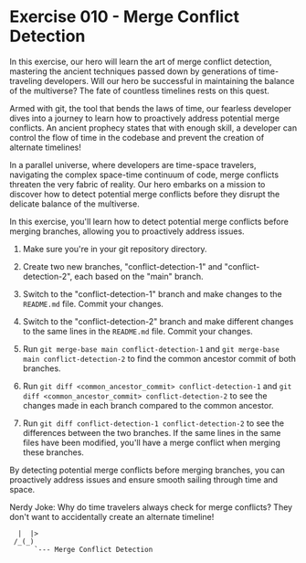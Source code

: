 # Exercise 010 - Merge Conflict Detection

In this exercise, our hero will learn the art of merge conflict detection, 
mastering the ancient techniques passed down by generations of 
time-traveling developers. Will our hero be successful in maintaining the 
balance of the multiverse? The fate of countless timelines rests on this 
quest.

Armed with git, the tool that bends the laws of time, our fearless 
developer dives into a journey to learn how to proactively address 
potential merge conflicts. An ancient prophecy states that with enough 
skill, a developer can control the flow of time in the codebase and 
prevent the creation of alternate timelines!

In a parallel universe, where developers are time-space travelers, 
navigating the complex space-time continuum of code, merge conflicts 
threaten the very fabric of reality. Our hero embarks on a mission to 
discover how to detect potential merge conflicts before they disrupt the 
delicate balance of the multiverse.

In this exercise, you'll learn how to detect potential merge conflicts before merging
branches, allowing you to proactively address issues.

1. Make sure you're in your git repository directory.

2. Create two new branches, "conflict-detection-1" and "conflict-detection-2", each
   based on the "main" branch.

3. Switch to the "conflict-detection-1" branch and make changes to the `README.md` file.
   Commit your changes.

4. Switch to the "conflict-detection-2" branch and make different changes to the same
   lines in the `README.md` file. Commit your changes.

5. Run `git merge-base main conflict-detection-1` and `git merge-base main conflict-detection-2`
   to find the common ancestor commit of both branches.

6. Run `git diff <common_ancestor_commit> conflict-detection-1` and
   `git diff <common_ancestor_commit> conflict-detection-2` to see the changes made in
   each branch compared to the common ancestor.

7. Run `git diff conflict-detection-1 conflict-detection-2` to see the differences
   between the two branches. If the same lines in the same files have been modified,
   you'll have a merge conflict when merging these branches.

By detecting potential merge conflicts before merging branches, you can proactively
address issues and ensure smooth sailing through time and space.

Nerdy Joke: Why do time travelers always check for merge conflicts? They don't want to
accidentally create an alternate timeline!

```
  |  |>
 /_(_)
      `--- Merge Conflict Detection
```


